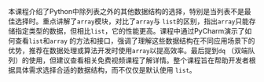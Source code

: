 本课程介绍了Python中除列表之外的其他数据结构的选择，特别是当列表不是最佳选择时。重点讲解了`array`模块，对比了`array`与
`list`的区别，指出`array`只能存储指定类型的数据，但相比`list`，它的性能更高。课程中通过PyCharm演示了如何查看`list`和`array`
的方法和接口，强调了理解这些数据结构在不同应用场景下的优势，推荐在数据处理或算法开发时使用`array`以提高效率。最后提到`dq`
（双端队列）的使用，但建议查看相关免费视频课程了解详情。整个课程旨在帮助开发者根据具体需求选择合适的数据结构，而不仅仅是默认使用
`list`。